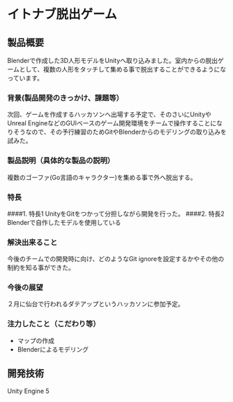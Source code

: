 # イトナブ脱出ゲーム

## 製品概要
Blenderで作成した3D人形モデルをUnityへ取り込みました。室内からの脱出ゲームとして、複数の人形をタッチして集める事で脱出することができるようになっています。

### 背景(製品開発のきっかけ、課題等）
次回、ゲームを作成するハッカソンへ出場する予定で、そのさいにUnityやUnreal EngineなどのGUIベースのゲーム開発環境をチームで操作することになりそうなので、その予行練習のためGitやBlenderからのモデリングの取り込みを試みた。

### 製品説明（具体的な製品の説明）
複数のゴーファ(Go言語のキャラクター)を集める事で外へ脱出する。

### 特長
####1. 特長1
UnityをGitをつかって分担しながら開発を行った。
####2. 特長2
Blenderで自作したモデルを使用している

### 解決出来ること
今後のチームでの開発時に向け、どのようなGit ignoreを設定するかやその他の制約を知る事ができた。

### 今後の展望
２月に仙台で行われるダテアップというハッカソンに参加予定。

### 注力したこと（こだわり等）
* マップの作成
* Blenderによるモデリング

## 開発技術
Unity Engine 5



